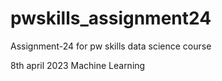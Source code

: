 # pwskills_assignment24
Assignment-24 for pw skills data science course

8th april 2023 Machine Learning
